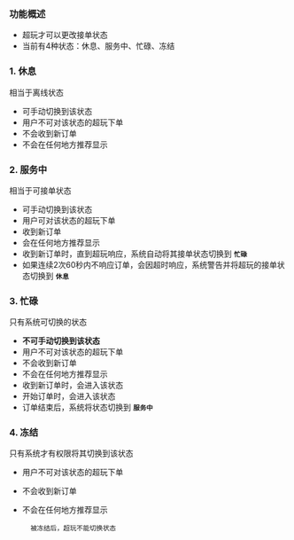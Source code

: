 ### 功能概述
* 超玩才可以更改接单状态
* 当前有4种状态：休息、服务中、忙碌、冻结


### 1. 休息
相当于离线状态

* 可手动切换到该状态
* 用户不可对该状态的超玩下单
* 不会收到新订单
* 不会在任何地方推荐显示

### 2. 服务中
相当于可接单状态

* 可手动切换到该状态
* 用户可对该状态的超玩下单
* 收到新订单
* 会在任何地方推荐显示
* 收到新订单时，直到超玩响应，系统自动将其接单状态切换到 **`忙碌`**
* 如果连续2次60秒内不响应订单，会因超时响应，系统警告并将超玩的接单状态切换到 **`休息`**

### 3. 忙碌
只有系统可切换的状态

* **不可手动切换到该状态**
* 用户不可对该状态的超玩下单
* 不会收到新订单
* 不会在任何地方推荐显示
* 收到新订单时，会进入该状态
* 开始订单时，会进入该状态
* 订单结束后，系统将状态切换到 **`服务中`**


### 4. 冻结
只有系统才有权限将其切换到该状态

* 用户不可对该状态的超玩下单
* 不会收到新订单
* 不会在任何地方推荐显示

		被冻结后，超玩不能切换状态